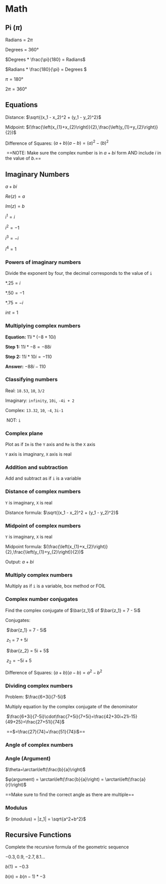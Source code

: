 # Math

<!-- Pre-calculus notes by Samuel Walls, 8/22/2020 -->



## Pi ($\pi$)

Radians = $2\pi$

Degrees = $360°$ 



 $Degrees * \frac{\pi}{180} = Radians$

 $Radians * \frac{180}{\pi} = Degrees $



$\pi=180°$

$2\pi=360°$



## Equations

Distance: $\sqrt{(x_1 - x_2)^2 + (y_1 - y_2)^2}$

Midpoint: $(\frac{\left(x_{1}+x_{2}\right)}{2},\frac{\left(y_{1}+y_{2}\right)}{2})$

Difference of Squares: $(a+b)(a-b) = (a)^2 - (b)^2$

​	==NOTE: Make sure the complex number is in $a + bi$ form AND include $i$ in the value of $b$.==



## Imaginary Numbers 

$a+bi$



$Re(z) = a$

$Im(z) = b$



$i^1 = i$

$i^2 = -1$

$i^3 = -i$

$i^4 = 1$



### Powers of imaginary numbers

Divide the exponent by four, the decimal corresponds to the value of `i`

$*.25 = i$

$*.50=-1$

$*.75 = -i$

$int = 1$



### Multiplying complex numbers

**Equation:** $11i * ( -8 + 10i )$

**Step 1:** $11i * -8 = -88i$

**Step 2:** $11i * 10i = -110$

**Answer:** $-88i -110$



### Classifying numbers

Real: `18.53`, `10`, `3/2`

Imaginary: `infinity`, `10i`, `-4i + 2`

Complex: `13.32`, `10`, `-4`, `3i-1`

​	NOT: `i`



### Complex plane

Plot as if `Im` is the `Y` axis and `Re` is the `X` axis

`Y` axis is imaginary, `X` axis is real

  

### Addition and subtraction

Add and subtract as if `i` is a variable



### Distance of complex numbers

`Y` is imaginary, `X` is real

Distance formula: $\sqrt{(x_1 - x_2)^2 + (y_1 - y_2)^2}$



### Midpoint of complex numbers

`Y` is imaginary, `X` is real

Midpoint formula: $(\frac{\left(x_{1}+x_{2}\right)}{2},\frac{\left(y_{1}+y_{2}\right)}{2})$

Output: $a + bi$

### Multiply complex numbers

Multiply as if `i` is a variable, box method or FOIL



### Complex number conjugates

Find the complex conjugate of $\bar{z_1}$ of $\bar{z_1} = 7 - 5i$

Conjugates:

​	$\bar{z_1} = 7 - 5i$

​	$z_1 = 7 + 5i$



​	$\bar{z_2} = 5i + 5$

​	$z_2 = -5i + 5$

Difference of Squares: $(a+b)(a-b) = a^2-b^2$



### Dividing complex numbers

Problem: $\frac{6+3i}{7-5i}$

Multiply equation by the complex conjugate of the denominator

​	 $\frac{6+3i}{7-5i}\cdot\frac{7+5i}{7+5i}=\frac{42+30i+21i-15}{49+25}=\frac{27+51i}{74}$

​	==$=\frac{27}{74}+\frac{51}{74}i$==



### Angle of complex numbers



### Angle (Argument)

$\theta=\arctan\left(\frac{b}{a}\right)$

$φ(argument) = \arctan\left(\frac{b}{a}\right) = \arctan\left(\frac{a}{r}\right)$ 

==Make sure to find the correct angle as there are multiple==



### Modulus

$r (modulus) = |z_1| = \sqrt{a^2+b^2}$



## Recursive Functions

Complete the recursive formula of the geometric sequence

$-0.3, 0.9, -2.7, 8.1...$

$b(1) = -0.3$ 

$b(n) = b (n - 1) * -3$ 
